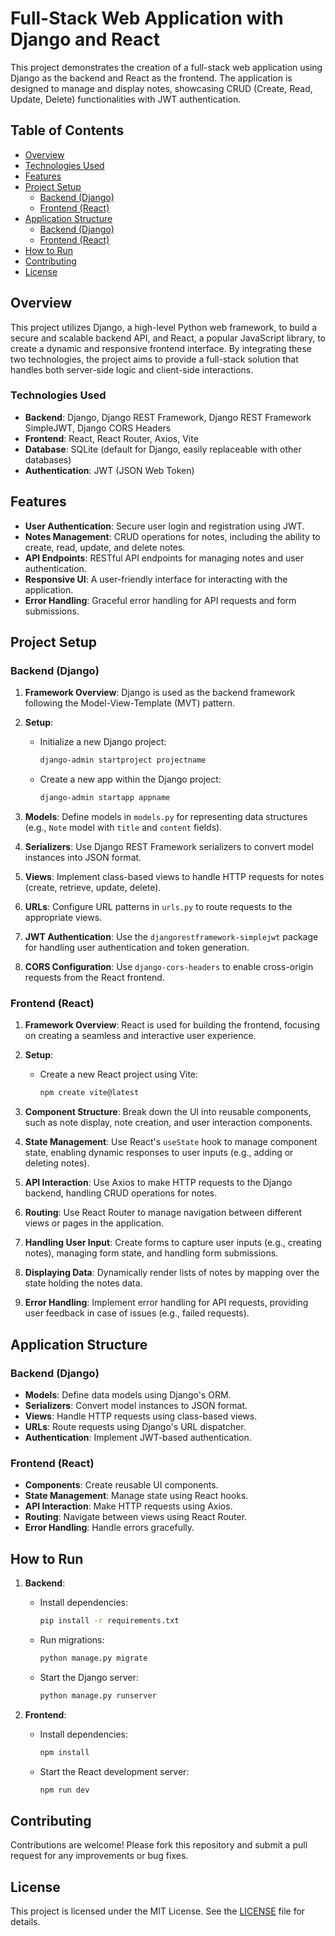 # Full-Stack Web Application with Django and React

This project demonstrates the creation of a full-stack web application using Django as the backend and React as the frontend. The application is designed to manage and display notes, showcasing CRUD (Create, Read, Update, Delete) functionalities with JWT authentication.

## Table of Contents

- [Overview](#overview)
- [Technologies Used](#technologies-used)
- [Features](#features)
- [Project Setup](#project-setup)
  - [Backend (Django)](#backend-django)
  - [Frontend (React)](#frontend-react)
- [Application Structure](#application-structure)
  - [Backend (Django)](#backend-django-structure)
  - [Frontend (React)](#frontend-react-structure)
- [How to Run](#how-to-run)
- [Contributing](#contributing)
- [License](#license)

## Overview

This project utilizes Django, a high-level Python web framework, to build a secure and scalable backend API, and React, a popular JavaScript library, to create a dynamic and responsive frontend interface. By integrating these two technologies, the project aims to provide a full-stack solution that handles both server-side logic and client-side interactions.

### Technologies Used

- **Backend**: Django, Django REST Framework, Django REST Framework SimpleJWT, Django CORS Headers
- **Frontend**: React, React Router, Axios, Vite
- **Database**: SQLite (default for Django, easily replaceable with other databases)
- **Authentication**: JWT (JSON Web Token)

## Features

- **User Authentication**: Secure user login and registration using JWT.
- **Notes Management**: CRUD operations for notes, including the ability to create, read, update, and delete notes.
- **API Endpoints**: RESTful API endpoints for managing notes and user authentication.
- **Responsive UI**: A user-friendly interface for interacting with the application.
- **Error Handling**: Graceful error handling for API requests and form submissions.

## Project Setup

### Backend (Django)

1. **Framework Overview**: Django is used as the backend framework following the Model-View-Template (MVT) pattern.

2. **Setup**:
   - Initialize a new Django project:
     ```bash
     django-admin startproject projectname
     ```
   - Create a new app within the Django project:
     ```bash
     django-admin startapp appname
     ```

3. **Models**: Define models in `models.py` for representing data structures (e.g., `Note` model with `title` and `content` fields).

4. **Serializers**: Use Django REST Framework serializers to convert model instances into JSON format.

5. **Views**: Implement class-based views to handle HTTP requests for notes (create, retrieve, update, delete).

6. **URLs**: Configure URL patterns in `urls.py` to route requests to the appropriate views.

7. **JWT Authentication**: Use the `djangorestframework-simplejwt` package for handling user authentication and token generation.

8. **CORS Configuration**: Use `django-cors-headers` to enable cross-origin requests from the React frontend.

### Frontend (React)

1. **Framework Overview**: React is used for building the frontend, focusing on creating a seamless and interactive user experience.

2. **Setup**:
   - Create a new React project using Vite:
     ```bash
     npm create vite@latest
     ```

3. **Component Structure**: Break down the UI into reusable components, such as note display, note creation, and user interaction components.

4. **State Management**: Use React's `useState` hook to manage component state, enabling dynamic responses to user inputs (e.g., adding or deleting notes).

5. **API Interaction**: Use Axios to make HTTP requests to the Django backend, handling CRUD operations for notes.

6. **Routing**: Use React Router to manage navigation between different views or pages in the application.

7. **Handling User Input**: Create forms to capture user inputs (e.g., creating notes), managing form state, and handling form submissions.

8. **Displaying Data**: Dynamically render lists of notes by mapping over the state holding the notes data.

9. **Error Handling**: Implement error handling for API requests, providing user feedback in case of issues (e.g., failed requests).

## Application Structure

### Backend (Django)

- **Models**: Define data models using Django's ORM.
- **Serializers**: Convert model instances to JSON format.
- **Views**: Handle HTTP requests using class-based views.
- **URLs**: Route requests using Django's URL dispatcher.
- **Authentication**: Implement JWT-based authentication.

### Frontend (React)

- **Components**: Create reusable UI components.
- **State Management**: Manage state using React hooks.
- **API Interaction**: Make HTTP requests using Axios.
- **Routing**: Navigate between views using React Router.
- **Error Handling**: Handle errors gracefully.

## How to Run

1. **Backend**:
   - Install dependencies:
     ```bash
     pip install -r requirements.txt
     ```
   - Run migrations:
     ```bash
     python manage.py migrate
     ```
   - Start the Django server:
     ```bash
     python manage.py runserver
     ```

2. **Frontend**:
   - Install dependencies:
     ```bash
     npm install
     ```
   - Start the React development server:
     ```bash
     npm run dev
     ```

## Contributing

Contributions are welcome! Please fork this repository and submit a pull request for any improvements or bug fixes.

## License

This project is licensed under the MIT License. See the [LICENSE](LICENSE) file for details.
